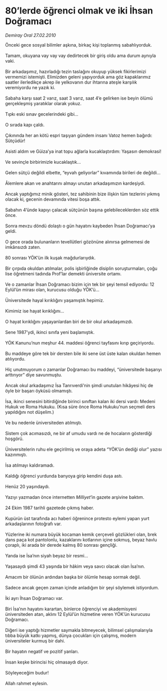 # 80’lerde öğrenci olmak ve iki İhsan Doğramacı

*Demiray Oral 27.02.2010*

<div class="taraf_structure_2col_1zq">
<div class="margen_n">



 <p>Önceki gece sosyal bilimler aşkına, birkaç kişi toplanmış sabahlıyorduk. <br/><br/>Tamam, okuyana vay vay vay dedirtecek bir giriş oldu ama durum aynıyla vaki. <br/><br/>Bir arkadaşımız, hazırladığı tezin taslağını okuyup yüksek fikirlerimizi vermemizi istemişti. Elimizden geleni yapıyorduk ama göz kapaklarımız saatler ilerledikçe akrep ile yelkovanın dur ihtarına ateşle karşılık veremiyordu ne yazık ki. <br/><br/>Sabaha karşı saat 2 varız, saat 3 varız, saat 4’e gelirken ise beyin ölümü gerçekleşmiş yaratıklar olarak yokuz. <br/><br/>Tıpkı eski sınav gecelerindeki gibi... <br/><br/>O sırada kapı çaldı. <br/><br/>Çıkınında her an kötü espri taşıyan gündem insanı Vatoz hemen bağırdı: Sütçüdür! <br/><br/>Asisti aldım ve Güiza’ya inat topu ağlarla kucaklaştırdım: Yaşasın demokrasi! <br/><br/>Ve sevinçle birbirimizle kucaklaştık... <br/><br/>Gelen sütçü değildi elbette, “eyvah geliyorlar” kıvamında birileri de değildi... <br/><br/>Âlemlere akan ve anahtarını almayı unutan arkadaşımızın kardeşiydi. <br/><br/>Ancak yaptığımız minik gösteri, tez sahibinin bize ilişkin tüm tezlerini yıkmış olacak ki, gecenin devamında vitesi boşa attık. <br/><br/>Sabahın 4’ünde kapıyı çalacak sütçünün başına gelebileceklerden söz ettik önce. <br/><br/>Sonra mevzu döndü dolaştı o gün hayatını kaybeden İhsan Doğramacı’ya geldi. <br/><br/>O gece orada bulunanların tevellütleri gözönüne alınırsa gelmemesi de imkânsızdı zaten. <br/><br/>80 sonrası YÖK’ün ilk kuşak mağdurlarıydık. <br/><br/>Bir çırpıda okuldan atılmalar, polis işbirliğinde disiplin soruşturmaları, çoğu lise öğretmeni tadında Prof’lar demekti üniversite ortamı. <br/><br/>Ve o zamanlar İhsan Doğramacı bizim için tek bir şeyi temsil ediyordu: 12 Eylül’ün mirası olan, kurucusu olduğu YÖK’ü... <br/><br/>Üniversitede hayal kırıklığını yaşamıştık hepimiz. <br/><br/>Kimimiz ise hayat kırıklığını... <br/><br/>O hayat kırıklığını yaşayanlardan biri de bir okul arkadaşımızdı. <br/><br/>Sene 1987’ydi, ikinci sınıfa yeni başlamıştık. <br/><br/>YÖK Kanunu’nun meşhur 44. maddesi öğrenci tayfasını kırıp geçiriyordu. <br/><br/>Bu maddeye göre tek bir dersten bile iki sene üst üste kalan okuldan hemen atılıyordu. <br/><br/>Hiç unutmuyorum o zamanlar Doğramacı bu maddeyi, “üniversitede başarıyı arttırıyor” diye savunmuştu. <br/><br/>Ancak okul arkadaşımız İsa Tanrıverdi’nin şimdi unutulan hikâyesi hiç de öyle bir başarı öyküsü olmamıştı. <br/><br/>İsa, ikinci senesini bitirdiğinde birinci sınıftan kalan iki dersi vardı: Medeni Hukuk ve Roma Hukuku. (Kısa süre önce Roma Hukuku’nun seçmeli ders yapıldığını not düşelim.) <br/><br/>Ve bu nedenle üniversiteden atılmıştı. <br/><br/>Sistem çok acımasızdı, ne bir af umudu vardı ne de hocaların gösterdiği hoşgörü. <br/><br/>Üniversitelerin ruhu ele geçirilmiş ve oraya adeta “YÖK’ün dediği olur” yazısı kazınmıştı. <br/><br/>İsa atılmayı kaldıramadı. <br/><br/>Kaldığı öğrenci yurdunda banyoya girip kendini duşa astı. <br/><br/>Henüz 20 yaşındaydı. <br/><br/>Yazıyı yazmadan önce internetten <i>Milliyet</i>’in gazete arşivine baktım. <br/><br/>24 Ekim 1987 tarihli gazetede çıkmış haber. <br/><br/>Kupürün üst tarafında acı haberi öğrenince protesto eylemi yapan yurt arkadaşlarının fotoğrafı var. <br/><br/>Yüzlerine iki numara büyük kocaman kemik çerçeveli gözlükleri olan, brek dans paça kot pantolonlu, kazaklarını kotlarının içine sokmuş, beyaz havlu çoraplı, iki arada bir derede kalmış 80 sonrası gençliği. <br/><br/>Yanda ise İsa’nın siyah beyaz bir resmi... <br/><br/>Yaşasaydı şimdi 43 yaşında bir hâkim veya savcı olacak olan İsa’nın. <br/><br/>Amacım bir ölünün ardından başka bir ölümle hesap sormak değil. <br/><br/>Sadece ancak geçen zaman içinde anladığım bir şeyi söylemek istiyordum. <br/><br/>İki ayrı İhsan Doğramacı var. <br/><br/>Biri İsa’nın hayatını karartan, binlerce öğrenciyi ve akademisyeni üniversiteden atan, aklını 12 Eylül’ün hizmetine veren YÖK’ün kurucusu Doğramacı. <br/><br/>Diğeri ise yaptığı hizmetler saymakla bitmeyecek, bilimsel çalışmalarıyla tıbba büyük katkı yapmış, dünya çocukları için çalışmış, modern üniversiteler kurmuş bir dahi. <br/><br/>Bir hayatın negatif ve pozitif yanları. <br/><br/>İnsan keşke birincisi hiç olmasaydı diyor. <br/><br/>Söyleyeceğim budur! <br/><br/>Allah rahmet eylesin.</p>
<br/>
<br/>
<br/>



<br/>


<div id="taraf_not">
</div>

</div>


</div>
